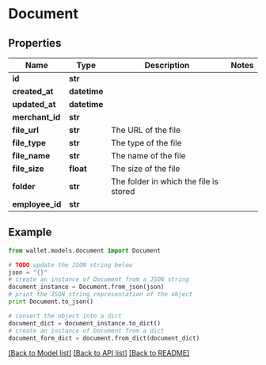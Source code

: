 # Document


## Properties

Name | Type | Description | Notes
------------ | ------------- | ------------- | -------------
**id** | **str** |  | 
**created_at** | **datetime** |  | 
**updated_at** | **datetime** |  | 
**merchant_id** | **str** |  | 
**file_url** | **str** | The URL of the file | 
**file_type** | **str** | The type of the file | 
**file_name** | **str** | The name of the file | 
**file_size** | **float** | The size of the file | 
**folder** | **str** | The folder in which the file is stored | 
**employee_id** | **str** |  | 

## Example

```python
from wallet.models.document import Document

# TODO update the JSON string below
json = "{}"
# create an instance of Document from a JSON string
document_instance = Document.from_json(json)
# print the JSON string representation of the object
print Document.to_json()

# convert the object into a dict
document_dict = document_instance.to_dict()
# create an instance of Document from a dict
document_form_dict = document.from_dict(document_dict)
```
[[Back to Model list]](../README.md#documentation-for-models) [[Back to API list]](../README.md#documentation-for-api-endpoints) [[Back to README]](../README.md)


